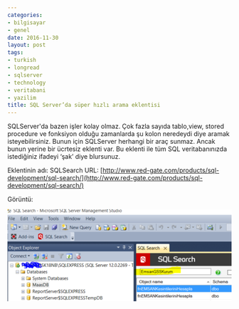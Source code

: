 ```yaml
---
categories:
- bilgisayar
- genel
date: 2016-11-30
layout: post
tags:
- turkish
- longread
- sqlserver
- technology
- veritabani
- yazilim
title: SQL Server’da süper hızlı arama eklentisi
---
```


SQLServer'da bazen işler kolay olmaz. Çok fazla sayıda tablo,view, stored procedure ve fonksiyon olduğu zamanlarda şu kolon neredeydi diye aramak isteyebilirsiniz. Bunun için SQLServer herhangi bir araç sunmaz. Ancak bunun yerine bir ücrtesiz eklenti var. Bu eklenti ile tüm SQL veritabanınızda istediğiniz ifadeyi ‘şak’ diye blursunuz.

Eklentinin adı: SQLSearch URL: [http://www.red-gate.com/products/sql-development/sql-search/](http://www.red-gate.com/products/sql-development/sql-search/)

Görüntü:

![](/images/tumblr_inline_ohgdxmOsaJ1r4exmc_540.png)
